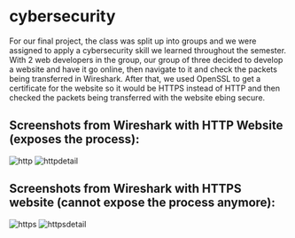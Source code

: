 # cybersecurity

For our final project, the class was split up into groups and we were assigned to apply a cybersecurity skill we learned throughout the semester. With 2 web developers in the group, our group of three decided to develop a website and have it go online, then navigate to it and check the packets being transferred in Wireshark. After that, we used OpenSSL to get a certificate for the website so it would be HTTPS instead of HTTP and then checked the packets being transferred with the website ebing secure.

## Screenshots from Wireshark with HTTP Website (exposes the process):
![http](https://user-images.githubusercontent.com/38508481/127946784-95e185fe-6d28-4de3-a8d7-14d6c1fdd88e.png)
![httpdetail](https://user-images.githubusercontent.com/38508481/127946787-ae474dea-7e82-4708-bae0-b4c9d437718c.png)

## Screenshots from Wireshark with HTTPS website (cannot expose the process anymore):
![https](https://user-images.githubusercontent.com/38508481/127946875-14165821-f675-4c83-8027-86f605371770.png)
![httpsdetail](https://user-images.githubusercontent.com/38508481/127946874-1da5830b-1277-4f9c-bbce-59d3bcf7999f.png)

